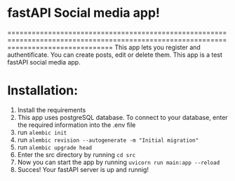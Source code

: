 
# fastAPI Social media app!
======================================================================================================================================
This app lets you register and authentificate. You can create posts, edit or delete them. This app is a test fastAPI social media app.

# Installation:

1) Install the requirements
2) This app uses postgreSQL database. To connect to your database, enter the required information into the .env file
3) run `alembic init`
4) run `alembic revision --autogenerate -m "Initial migration" `
5) run `alembic upgrade head`
6) Enter the src directory by running `cd src`
7) Now you can start the app by running `uvicorn run main:app --reload`
8) Succes! Your fastAPI server is up and runnig!

